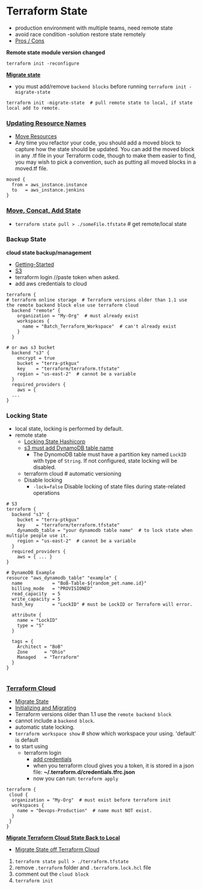 # Terraform State

- production environment with multiple teams, need remote state
- avoid race condition -solution restore state remotely
- [Pros / Cons](https://blog.gruntwork.io/how-to-manage-terraform-state-28f5697e68fa)

**Remote state module version changed**

```hcl
terraform init -reconfigure
```

[**Migrate state**](https://developer.hashicorp.com/terraform/tutorials/cloud/cloud-migrate)

- you must add/remove `backend blocks` before running `terraform init -migrate-state`

```hcl
terraform init -migrate-state  # pull remote state to local, if state local add to remote.
```

### [Updating Resource Names](https://blog.gruntwork.io/terraform-up-running-3rd-edition-is-now-published-4b99804d922a)

- [Move Resources](https://developer.hashicorp.com/terraform/cli/commands/state/mv)
- Any time you refactor your code, you should add a moved block to capture how the state should be updated. You can add the moved block in any .tf file in your Terraform code, though to make them easier to find, you may wish to pick a convention, such as putting all moved blocks in a moved.tf file.

```hcl
moved {
  from = aws_instance.instance
  to   = aws_instance.jenkins
}
```

### [Move, Concat, Add State](https://lgallardo.com/2019/06/25/how-to-migrate-terraform-remote-tfstates/)

- `terraform state pull > ./someFile.tfstate` # get remote/local state

### Backup State

**cloud state backup/management**

- [Getting-Started](https://learn.hashicorp.com/tutorials/terraform/aws-remote?in=terraform/aws-get-started)
- [S3](https://developer.hashicorp.com/terraform/language/settings/backends/s3)
- terraform login //paste token when asked.
- add aws credentials to cloud

```hcl
terraform {
# terraform online storage  # Terraform versions older than 1.1 use the remote backend block else use terraform cloud
  backend "remote" {
    organization = "My-Org"  # must already exist
    workspaces {
      name = "Batch_Terraform_Workspace"  # can't already exist
    }
  }

# or aws s3 bucket
  backend "s3" {
    encrypt = true
    bucket = "terra-ptkgux"
    key    = "terraform/terraform.tfstate"
    region = "us-east-2"  # cannot be a variable
  }
  required_providers {
    aws = {
  ...
}
```

### Locking State

- local state, locking is performed by default.
- remote state
  - [Locking State Hashicorp](https://developer.hashicorp.com/terraform/language/state/locking)
  - [s3 must add DynamoDB table name](https://developer.hashicorp.com/terraform/language/settings/backends/s3)
    - The DynomoDB table must have a partition key named `LockID` with type of `String`. If not configured, state locking will be disabled.
  - terraform cloud # automatic versioning
  - Disable locking
    - `-lock=false` Disable locking of state files during state-related operations

```hcl
# S3
terraform {
  backend "s3" {
    bucket = "terra-ptkgux"
    key    = "terraform/terraform.tfstate"
    dynamodb_table = "your dynamodb table name"  # to lock state when multiple people use it.
    region = "us-east-2"  # cannot be a variable
  }
  required_providers {
    aws = { ... }
}

# DynamoDB Example
resource "aws_dynamodb_table" "example" {
  name           = "BoB-Table-${random_pet.name.id}"
  billing_mode   = "PROVISIONED"
  read_capacity  = 5
  write_capacity = 5
  hash_key       = "LockID" # must be LockID or Terraform will error.

  attribute {
    name = "LockID"
    type = "S"
  }

  tags = {
    Architect = "BoB"
    Zone      = "Ohio"
    Managed   = "Terraform"
  }
}


```

### [Terraform Cloud](https://developer.hashicorp.com/terraform/cli/cloud)

- [Migrate State](https://developer.hashicorp.com/terraform/tutorials/cloud/cloud-migrate)
- [Initializing and Migrating](https://developer.hashicorp.com/terraform/cli/cloud/migrating)
- Terraform versions older than 1.1 use the `remote backend block`
- cannot include a `backend block`.
- automatic state locking.
- `terraform workspace show` # show which workspace your using. 'default' is default
- to start using
  - terraform login
    - [add credentials](https://developer.hashicorp.com/terraform/cli/config/config-file#credentials-1)
    - when you terraform cloud gives you a token, it is stored in a json file: **~/.terraform.d/credentials.tfrc.json**
    - now you can run: `terraform apply`

```hcl
terraform {
 cloud {
  organization = "My-Org"  # must exist before terraform init
  workspaces {
    name = "Devops-Production"  # name must NOT exist.
  }
 }
}
```

[**Migrate Terraform Cloud State Back to Local**](https://developer.hashicorp.com/terraform/cloud-docs/api-docs/state-versions)

- [Migrate State off Terraform Cloud](https://nedinthecloud.com/2022/03/03/migrating-state-data-off-terraform-cloud/)

1. `terraform state pull > ./terraform.tfstate`
2. remove `.terraform` folder and `.terraform.lock.hcl` file
3. comment out the `cloud block`
4. `terraform init`
